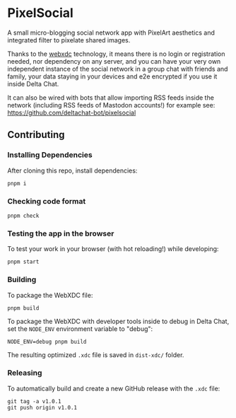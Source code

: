 # PixelSocial

A small micro-blogging social network app with PixelArt aesthetics
and integrated filter to pixelate shared images.

Thanks to the [webxdc](https://webxdc.org) technology, it means
there is no login or registration needed, nor dependency on any
server, and you can have your very own independent instance of the
social network in a group chat with friends and family, your data
staying in your devices and e2e encrypted if you use it inside
Delta Chat.

It can also be wired with bots that allow importing RSS feeds
inside the network (including RSS feeds of Mastodon accounts!)
for example see: https://github.com/deltachat-bot/pixelsocial

## Contributing

### Installing Dependencies

After cloning this repo, install dependencies:

```
pnpm i
```

### Checking code format

```
pnpm check
```

### Testing the app in the browser

To test your work in your browser (with hot reloading!) while developing:

```
pnpm start
```

### Building

To package the WebXDC file:

```
pnpm build
```

To package the WebXDC with developer tools inside to debug in Delta Chat, set the `NODE_ENV`
environment variable to "debug":

```
NODE_ENV=debug pnpm build
```

The resulting optimized `.xdc` file is saved in `dist-xdc/` folder.

### Releasing

To automatically build and create a new GitHub release with the `.xdc` file:

```
git tag -a v1.0.1
git push origin v1.0.1
```
